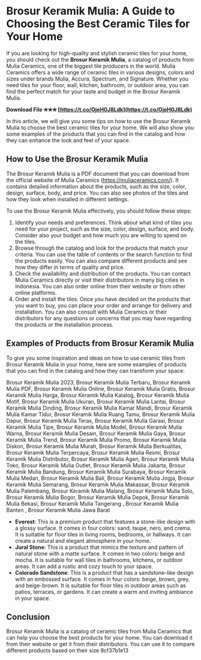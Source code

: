 # Brosur Keramik Mulia: A Guide to Choosing the Best Ceramic Tiles for Your Home
  
If you are looking for high-quality and stylish ceramic tiles for your home, you should check out the **Brosur Keramik Mulia**, a catalog of products from Mulia Ceramics, one of the biggest tile producers in the world. Mulia Ceramics offers a wide range of ceramic tiles in various designs, colors and sizes under brands Mulia, Accura, Spectrum, and Signature. Whether you need tiles for your floor, wall, kitchen, bathroom, or outdoor area, you can find the perfect match for your taste and budget in the Brosur Keramik Mulia.
 
**Download File ✯✯✯ [https://t.co/OjeH0J8Ldk](https://t.co/OjeH0J8Ldk)**


  
In this article, we will give you some tips on how to use the Brosur Keramik Mulia to choose the best ceramic tiles for your home. We will also show you some examples of the products that you can find in the catalog and how they can enhance the look and feel of your space.
  
## How to Use the Brosur Keramik Mulia
  
The Brosur Keramik Mulia is a PDF document that you can download from the official website of Mulia Ceramics (https://muliaceramics.com/). It contains detailed information about the products, such as the size, color, design, surface, body, and price. You can also see photos of the tiles and how they look when installed in different settings.
  
To use the Brosur Keramik Mulia effectively, you should follow these steps:
  
1. Identify your needs and preferences. Think about what kind of tiles you need for your project, such as the size, color, design, surface, and body. Consider also your budget and how much you are willing to spend on the tiles.
2. Browse through the catalog and look for the products that match your criteria. You can use the table of contents or the search function to find the products easily. You can also compare different products and see how they differ in terms of quality and price.
3. Check the availability and distribution of the products. You can contact Mulia Ceramics directly or visit their distributors in many big cities in Indonesia. You can also order online from their website or from other online platforms.
4. Order and install the tiles. Once you have decided on the products that you want to buy, you can place your order and arrange for delivery and installation. You can also consult with Mulia Ceramics or their distributors for any questions or concerns that you may have regarding the products or the installation process.

## Examples of Products from Brosur Keramik Mulia
  
To give you some inspiration and ideas on how to use ceramic tiles from Brosur Keramik Mulia in your home, here are some examples of products that you can find in the catalog and how they can transform your space:
 
Brosur Keramik Mulia 2023,  Brosur Keramik Mulia Terbaru,  Brosur Keramik Mulia PDF,  Brosur Keramik Mulia Online,  Brosur Keramik Mulia Gratis,  Brosur Keramik Mulia Harga,  Brosur Keramik Mulia Katalog,  Brosur Keramik Mulia Motif,  Brosur Keramik Mulia Ukuran,  Brosur Keramik Mulia Lantai,  Brosur Keramik Mulia Dinding,  Brosur Keramik Mulia Kamar Mandi,  Brosur Keramik Mulia Kamar Tidur,  Brosur Keramik Mulia Ruang Tamu,  Brosur Keramik Mulia Dapur,  Brosur Keramik Mulia Teras,  Brosur Keramik Mulia Garasi,  Brosur Keramik Mulia Tipe,  Brosur Keramik Mulia Model,  Brosur Keramik Mulia Warna,  Brosur Keramik Mulia Desain,  Brosur Keramik Mulia Gaya,  Brosur Keramik Mulia Trend,  Brosur Keramik Mulia Promo,  Brosur Keramik Mulia Diskon,  Brosur Keramik Mulia Murah,  Brosur Keramik Mulia Berkualitas,  Brosur Keramik Mulia Terpercaya,  Brosur Keramik Mulia Resmi,  Brosur Keramik Mulia Distributor,  Brosur Keramik Mulia Agen,  Brosur Keramik Mulia Toko,  Brosur Keramik Mulia Outlet,  Brosur Keramik Mulia Jakarta,  Brosur Keramik Mulia Bandung,  Brosur Keramik Mulia Surabaya,  Brosur Keramik Mulia Medan,  Brosur Keramik Mulia Bali,  Brosur Keramik Mulia Jogja,  Brosur Keramik Mulia Semarang,  Brosur Keramik Mulia Makassar,  Brosur Keramik Mulia Palembang,  Brosur Keramik Mulia Malang,  Brosur Keramik Mulia Solo,  Brosur Keramik Mulia Bogor,  Brosur Keramik Mulia Depok,  Brosur Keramik Mulia Bekasi,  Brosur Keramik Mulia Tangerang ,  Brosur Keramik Mulia Banten ,  Brosur Keramik Mulia Jawa Barat

- **Everest**: This is a premium product that features a stone-like design with a glossy surface. It comes in four colors: sand, taupe, nero, and crema. It is suitable for floor tiles in living rooms, bedrooms, or hallways. It can create a natural and elegant atmosphere in your home.
- **Jural Stone**: This is a product that mimics the texture and pattern of natural stone with a matte surface. It comes in two colors: beige and mocha. It is suitable for wall tiles in bathrooms, kitchens, or outdoor areas. It can add a rustic and cozy touch to your space.
- **Colorado Sandstone**: This is a product that has a sandstone-like design with an embossed surface. It comes in four colors: beige, brown, grey, and beige-brown. It is suitable for floor tiles in outdoor areas such as patios, terraces, or gardens. It can create a warm and inviting ambiance in your space.

## Conclusion
  
Brosur Keramik Mulia is a catalog of ceramic tiles from Mulia Ceramics that can help you choose the best products for your home. You can download it from their website or get it from their distributors. You can use it to compare different products based on their size
 8cf37b1e13
 

